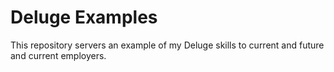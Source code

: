 # Deluge Examples
This repository servers an example of my Deluge skills to current and future and current employers.
